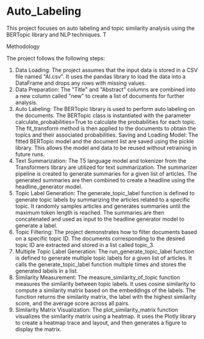 # Auto_Labeling

This project focuses on auto labeling and topic similarity analysis using the BERTopic library and NLP techniques. T

Methodology

The project follows the following steps:

1. Data Loading: The project assumes that the input data is stored in a CSV file named "AI.csv". It uses the pandas library to load the data into a DataFrame and drops any rows with missing values.
2. Data Preparation: The "Title" and "Abstract" columns are combined into a new column called "new" to create a list of documents for further analysis.
3. Auto Labeling: The BERTopic library is used to perform auto labeling on the documents. The BERTopic class is instantiated with the parameter calculate_probabilities=True to calculate the probabilities for each topic. The fit_transform method is then applied to the documents to obtain the topics and their associated probabilities.
Saving and Loading Model: The fitted BERTopic model and the document list are saved using the pickle library. This allows the model and data to be reused without retraining in future runs.
4. Text Summarization: The T5 language model and tokenizer from the Transformers library are utilized for text summarization. The summarizer pipeline is created to generate summaries for a given list of articles. The generated summaries are then combined to create a headline using the headline_generator model.
5. Topic Label Generation: The generate_topic_label function is defined to generate topic labels by summarizing the articles related to a specific topic. It randomly samples articles and generates summaries until the maximum token length is reached. The summaries are then concatenated and used as input to the headline generator model to generate a label.
6. Topic Filtering: The project demonstrates how to filter documents based on a specific topic ID. The documents corresponding to the desired topic ID are extracted and stored in a list called topic_3.
7. Multiple Topic Label Generation: The run_generate_topic_label function is defined to generate multiple topic labels for a given list of articles. It calls the generate_topic_label function multiple times and stores the generated labels in a list.
8. Similarity Measurement: The measure_similarity_of_topic function measures the similarity between topic labels. It uses cosine similarity to compute a similarity matrix based on the embeddings of the labels. The function returns the similarity matrix, the label with the highest similarity score, and the average score across all pairs.
9. Similarity Matrix Visualization: The plot_similarity_matrix function visualizes the similarity matrix using a heatmap. It uses the Plotly library to create a heatmap trace and layout, and then generates a figure to display the matrix.


